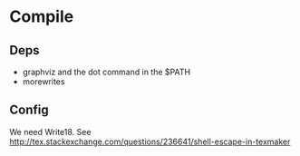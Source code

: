 # Compile
## Deps
 + graphviz and the dot command in the $PATH
 + morewrites
## Config
We need Write18. See http://tex.stackexchange.com/questions/236641/shell-escape-in-texmaker
